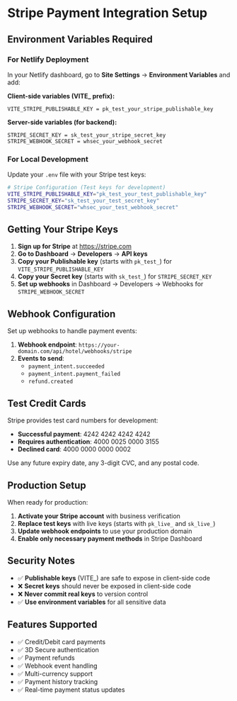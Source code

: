 # Stripe Payment Integration Setup

## Environment Variables Required

### For Netlify Deployment

In your Netlify dashboard, go to **Site Settings** → **Environment Variables** and add:

**Client-side variables (VITE\_ prefix):**

```
VITE_STRIPE_PUBLISHABLE_KEY = pk_test_your_stripe_publishable_key
```

**Server-side variables (for backend):**

```
STRIPE_SECRET_KEY = sk_test_your_stripe_secret_key
STRIPE_WEBHOOK_SECRET = whsec_your_webhook_secret
```

### For Local Development

Update your `.env` file with your Stripe test keys:

```bash
# Stripe Configuration (Test keys for development)
VITE_STRIPE_PUBLISHABLE_KEY="pk_test_your_test_publishable_key"
STRIPE_SECRET_KEY="sk_test_your_test_secret_key"
STRIPE_WEBHOOK_SECRET="whsec_your_test_webhook_secret"
```

## Getting Your Stripe Keys

1. **Sign up for Stripe** at https://stripe.com
2. **Go to Dashboard** → **Developers** → **API keys**
3. **Copy your Publishable key** (starts with `pk_test_`) for `VITE_STRIPE_PUBLISHABLE_KEY`
4. **Copy your Secret key** (starts with `sk_test_`) for `STRIPE_SECRET_KEY`
5. **Set up webhooks** in Dashboard → Developers → Webhooks for `STRIPE_WEBHOOK_SECRET`

## Webhook Configuration

Set up webhooks to handle payment events:

1. **Webhook endpoint**: `https://your-domain.com/api/hotel/webhooks/stripe`
2. **Events to send**:
   - `payment_intent.succeeded`
   - `payment_intent.payment_failed`
   - `refund.created`

## Test Credit Cards

Stripe provides test card numbers for development:

- **Successful payment**: 4242 4242 4242 4242
- **Requires authentication**: 4000 0025 0000 3155
- **Declined card**: 4000 0000 0000 0002

Use any future expiry date, any 3-digit CVC, and any postal code.

## Production Setup

When ready for production:

1. **Activate your Stripe account** with business verification
2. **Replace test keys** with live keys (starts with `pk_live_` and `sk_live_`)
3. **Update webhook endpoints** to use your production domain
4. **Enable only necessary payment methods** in Stripe Dashboard

## Security Notes

- ✅ **Publishable keys** (VITE\_) are safe to expose in client-side code
- ❌ **Secret keys** should never be exposed in client-side code
- ❌ **Never commit real keys** to version control
- ✅ **Use environment variables** for all sensitive data

## Features Supported

- ✅ Credit/Debit card payments
- ✅ 3D Secure authentication
- ✅ Payment refunds
- ✅ Webhook event handling
- ✅ Multi-currency support
- ✅ Payment history tracking
- ✅ Real-time payment status updates
